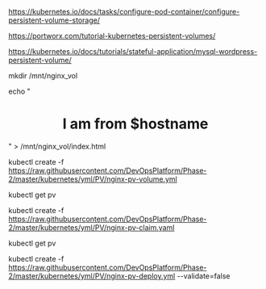 https://kubernetes.io/docs/tasks/configure-pod-container/configure-persistent-volume-storage/

https://portworx.com/tutorial-kubernetes-persistent-volumes/

https://kubernetes.io/docs/tutorials/stateful-application/mysql-wordpress-persistent-volume/

mkdir /mnt/nginx_vol

echo "<center><h1>I am from $hostname</h1></center>" > /mnt/nginx_vol/index.html

kubectl create -f https://raw.githubusercontent.com/DevOpsPlatform/Phase-2/master/kubernetes/yml/PV/nginx-pv-volume.yml

kubectl get pv

kubectl create -f https://raw.githubusercontent.com/DevOpsPlatform/Phase-2/master/kubernetes/yml/PV/nginx-pv-claim.yaml

kubectl get pv

kubectl create -f https://raw.githubusercontent.com/DevOpsPlatform/Phase-2/master/kubernetes/yml/PV/nginx-pv-deploy.yml  --validate=false


